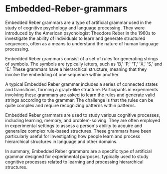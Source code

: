 # Embedded-Reber-grammars

Embedded Reber grammars are a type of artificial grammar used in the study of cognitive psychology and language processing. They were introduced by the American psychologist Theodore Reber in the 1960s to investigate the ability of individuals to learn and generate structured sequences, often as a means to understand the nature of human language processing.

Embedded Reber grammars consist of a set of rules for generating strings of symbols. The symbols are typically letters, such as 'B,' 'P,' 'T,' 'X,' 'S,' and 'E.' These grammars have a hierarchical structure, meaning that they involve the embedding of one sequence within another.

A typical Embedded Reber grammar includes a series of connected states and transitions, forming a graph-like structure. Participants in experiments involving these grammars are asked to learn the rules and generate valid strings according to the grammar. The challenge is that the rules can be quite complex and require recognizing patterns within patterns.

Embedded Reber grammars are used to study various cognitive processes, including learning, memory, and problem-solving. They are often employed in experimental settings to assess a person's ability to acquire and generalize complex rule-based structures. These grammars have been particularly useful for investigating how people learn and process hierarchical structures in language and other domains.

In summary, Embedded Reber grammars are a specific type of artificial grammar designed for experimental purposes, typically used to study cognitive processes related to learning and processing hierarchical structures.
